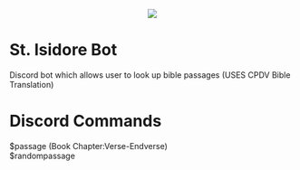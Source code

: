 <p align="center">
  <img src="https://i2.wp.com/www.thomryng.com/amateurmonk/wp-content/uploads/2020/04/3b7b4a0f6370f16514c6568d4a4dc6c7_XL.jpg?fit=200%2C250" />
</p>

# St. Isidore Bot
Discord bot which allows user to look up bible passages (USES CPDV Bible Translation)

# Discord Commands

$passage (Book Chapter:Verse-Endverse) <br />
$randompassage <br />

